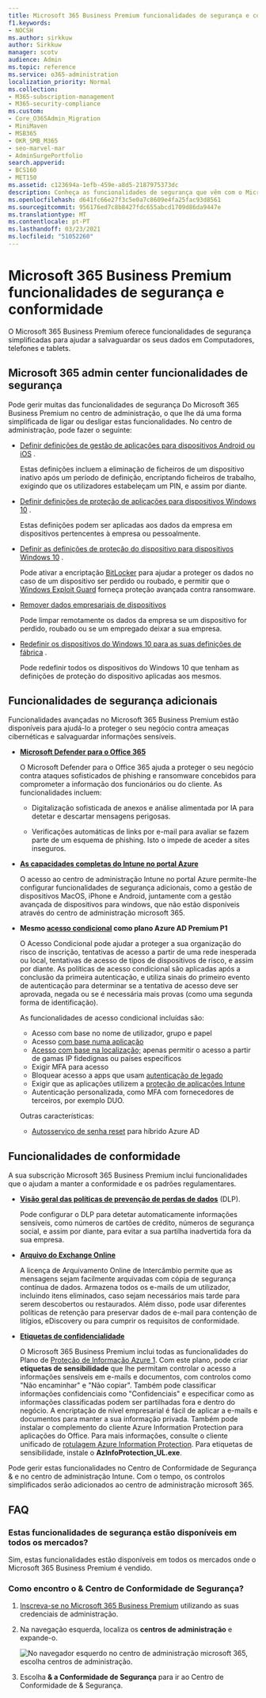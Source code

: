 ```yaml
---
title: Microsoft 365 Business Premium funcionalidades de segurança e conformidade
f1.keywords:
- NOCSH
ms.author: sirkkuw
author: Sirkkuw
manager: scotv
audience: Admin
ms.topic: reference
ms.service: o365-administration
localization_priority: Normal
ms.collection:
- M365-subscription-management
- M365-security-compliance
ms.custom:
- Core_O365Admin_Migration
- MiniMaven
- MSB365
- OKR_SMB_M365
- seo-marvel-mar
- AdminSurgePortfolio
search.appverid:
- BCS160
- MET150
ms.assetid: c123694a-1efb-459e-a8d5-2187975373dc
description: Conheça as funcionalidades de segurança que vêm com o Microsoft 365 Business Premium para ajudar a salvaguardar os seus dados em Computadores, telefones e tablets.
ms.openlocfilehash: d641fc66e27f3c5e0a7c8609e4fa25fac93d8561
ms.sourcegitcommit: 956176ed7c8b8427fdc655abcd1709d86da9447e
ms.translationtype: MT
ms.contentlocale: pt-PT
ms.lasthandoff: 03/23/2021
ms.locfileid: "51052260"
---
```

# <a name="microsoft-365-business-premium-security-and-compliance-features"></a>Microsoft 365 Business Premium funcionalidades de segurança e conformidade

O Microsoft 365 Business Premium oferece funcionalidades de segurança simplificadas para ajudar a salvaguardar os seus dados em Computadores, telefones e tablets.
    
## <a name="microsoft-365-admin-center-security-features"></a>Microsoft 365 admin center funcionalidades de segurança

Pode gerir muitas das funcionalidades de segurança Do Microsoft 365 Business Premium no centro de administração, o que lhe dá uma forma simplificada de ligar ou desligar estas funcionalidades. No centro de administração, pode fazer o seguinte:
  
- [Definir definições de gestão de aplicações para dispositivos Android ou iOS](app-protection-settings-for-android-and-ios.md) . 
    
    Estas definições incluem a eliminação de ficheiros de um dispositivo inativo após um período de definição, encriptando ficheiros de trabalho, exigindo que os utilizadores estabeleçam um PIN, e assim por diante.
    
- [Definir definições de proteção de aplicações para dispositivos Windows 10](protection-settings-for-windows-10-devices.md) . 
    
    Estas definições podem ser aplicadas aos dados da empresa em dispositivos pertencentes à empresa ou pessoalmente.
    
- [Definir as definições de proteção do dispositivo para dispositivos Windows 10](protection-settings-for-windows-10-pcs.md) . 
    
    Pode ativar a encriptação [BitLocker](/windows/security/information-protection/bitlocker/bitlocker-frequently-asked-questions) para ajudar a proteger os dados no caso de um dispositivo ser perdido ou roubado, e permitir que o [Windows Exploit Guard](/windows/security/threat-protection/microsoft-defender-atp/enable-exploit-protection) forneça proteção avançada contra ransomware. 
    
- [Remover dados empresariais de dispositivos](remove-company-data.md)
    
    Pode limpar remotamente os dados da empresa se um dispositivo for perdido, roubado ou se um empregado deixar a sua empresa.
    
- [Redefinir os dispositivos do Windows 10 para as suas definições de fábrica](reset-devices-to-factory-settings.md) . 
    
    Pode redefinir todos os dispositivos do Windows 10 que tenham as definições de proteção do dispositivo aplicadas aos mesmos.
    
## <a name="additional-security-features"></a>Funcionalidades de segurança adicionais 

Funcionalidades avançadas no Microsoft 365 Business Premium estão disponíveis para ajudá-lo a proteger o seu negócio contra ameaças cibernéticas e salvaguardar informações sensíveis.
  
- **[Microsoft Defender para o Office 365](../security/defender-365-security/defender-for-office-365.md)**
    
    O Microsoft Defender para o Office 365 ajuda a proteger o seu negócio contra ataques sofisticados de phishing e ransomware concebidos para comprometer a informação dos funcionários ou do cliente. As funcionalidades incluem:
    
  - Digitalização sofisticada de anexos e análise alimentada por IA para detetar e descartar mensagens perigosas.
    
  - Verificações automáticas de links por e-mail para avaliar se fazem parte de um esquema de phishing. Isto o impede de aceder a sites inseguros.

- **[As capacidades completas do Intune no portal Azure](/mem/intune/fundamentals/what-is-intune)**
    
    O acesso ao centro de administração Intune no portal Azure permite-lhe configurar funcionalidades de segurança adicionais, como a gestão de dispositivos MacOS, iPhone e Android, juntamente com a gestão avançada de dispositivos para windows, que não estão disponíveis através do centro de administração microsoft 365.
- **Mesmo [acesso condicional](/azure/active-directory/conditional-access/overview) como plano Azure AD Premium P1**


    O Acesso Condicional pode ajudar a proteger a sua organização do risco de inscrição, tentativas de acesso a partir de uma rede inesperada ou local, tentativas de acesso de tipos de dispositivos de risco, e assim por diante. As políticas de acesso condicional são aplicadas após a conclusão da primeira autenticação, e utiliza sinais do primeiro evento de autenticação para determinar se a tentativa de acesso deve ser aprovada, negada ou se é necessária mais provas (como uma segunda forma de identificação).

    As funcionalidades de acesso condicional incluídas são:

    - Acesso com base no nome de utilizador, grupo e papel
    - Acesso [com base numa aplicação](/azure/active-directory/conditional-access/app-based-conditional-access) 
    - [Acesso com base na localização;](/azure/active-directory/authentication/howto-registration-mfa-sspr-combined#conditional-access-policies-for-combined-registration)  apenas permitir o acesso a partir de gamas IP fidedignas ou países específicos 
    - Exigir MFA para acesso
    - Bloquear acesso a apps que usam [autenticação de legado](/azure/active-directory/conditional-access/block-legacy-authentication)
    - Exigir que as aplicações utilizem a [proteção de aplicações Intune](/azure/active-directory/conditional-access/app-protection-based-conditional-access)
    - Autenticação personalizada, como MFA com fornecedores de terceiros, por exemplo DUO.
   
    Outras características:
    - [Autosserviço de senha reset](/azure/active-directory/authentication/concept-sspr-customization) para híbrido Azure AD
    
## <a name="compliance-features"></a>Funcionalidades de conformidade

A sua subscrição Microsoft 365 Business Premium inclui funcionalidades que o ajudam a manter a conformidade e os padrões regulamentares.

- **[Visão geral das políticas de prevenção de perdas de dados](../compliance/data-loss-prevention-policies.md)** (DLP). 
    
    Pode configurar o DLP para detetar automaticamente informações sensíveis, como números de cartões de crédito, números de segurança social, e assim por diante, para evitar a sua partilha inadvertida fora da sua empresa.
    
- **[Arquivo do Exchange Online](https://products.office.com/exchange/microsoft-exchange-online-archiving-email)**
    
    A licença de Arquivamento Online de Intercâmbio permite que as mensagens sejam facilmente arquivadas com cópia de segurança contínua de dados. Armazena todos os e-mails de um utilizador, incluindo itens eliminados, caso sejam necessários mais tarde para serem descobertos ou restaurados. Além disso, pode usar diferentes políticas de retenção para preservar dados de e-mail para contenção de litígios, eDiscovery ou para cumprir os requisitos de conformidade.
    
- **[Etiquetas de confidencialidade](../compliance/sensitivity-labels.md)**

   O Microsoft 365 Business Premium inclui todas as funcionalidades do Plano de [Proteção de Informação Azure 1](https://go.microsoft.com/fwlink/p/?linkid=871407). Com este plano, pode criar **etiquetas de sensibilidade** que lhe permitam controlar o acesso a informações sensíveis em e-mails e documentos, com controlos como "Não encaminhar" e "Não copiar". Também pode classificar informações confidenciais como "Confidenciais" e especificar como as informações classificadas podem ser partilhadas fora e dentro do negócio. A encriptação de nível empresarial é fácil de aplicar a e-mails e documentos para manter a sua informação privada. Também pode instalar o complemento do cliente Azure Information Protection para aplicações do Office. Para mais informações, consulte o cliente unificado de [rotulagem Azure Information Protection](/azure/information-protection/rms-client/unifiedlabelingclient-version-release-history). Para etiquetas de sensibilidade, instale o **AzInfoProtection_UL.exe**.

Pode gerir estas funcionalidades no Centro de Conformidade de Segurança &amp; e no centro de administração Intune. Com o tempo, os controlos simplificados serão adicionados ao centro de administração microsoft 365.
  
    
## <a name="faq"></a>FAQ

 ### <a name="are-these-security-features-available-in-all-markets"></a>Estas funcionalidades de segurança estão disponíveis em todos os mercados?
  
Sim, estas funcionalidades estão disponíveis em todos os mercados onde o Microsoft 365 Business Premium é vendido.
  
### <a name="how-do-i-find-the-security-amp-compliance-center"></a>Como encontro o &amp; Centro de Conformidade de Segurança?
  
1. [Inscreva-se no Microsoft 365 Business Premium](https://portal.microsoft.com/) utilizando as suas credenciais de administração. 
    
2. Na navegação esquerda, localiza os **centros de administração** e expande-o. 
    
    ![No navegador esquerdo no centro de administração microsoft 365, escolha centros de administração.](../media/fa4484f8-c637-45fd-a7bd-bdb3abfd6c03.png)
  
3. Escolha **&amp; a Conformidade de Segurança** para ir ao Centro de Conformidade de &amp; Segurança.
